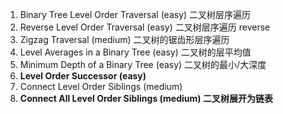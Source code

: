 1. Binary Tree Level Order Traversal (easy) 二叉树层序遍历
2. Reverse Level Order Traversal (easy) 二叉树层序遍历 reverse
3. Zigzag Traversal (medium) 二叉树的锯齿形层序遍历
4. Level Averages in a Binary Tree (easy) 二叉树的层平均值
5. Minimum Depth of a Binary Tree (easy) 二叉树的最小/大深度
6. **Level Order Successor (easy)**
7. Connect Level Order Siblings (medium)
8. **Connect All Level Order Siblings (medium) 二叉树展开为链表**
